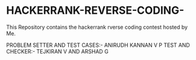# HACKERRANK-REVERSE-CODING-

This Repository contains the hackerrank rverse coding contest hosted by Me.

PROBLEM SETTER AND TEST CASES:- ANIRUDH KANNAN V P
TEST  AND CHECKER:- TEJKIRAN V AND ARSHAD G

